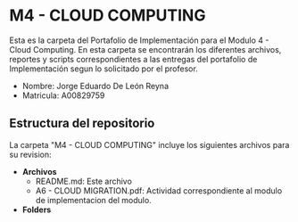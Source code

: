 # M4 - CLOUD COMPUTING
Esta es la carpeta del Portafolio de Implementación para el Modulo 4 - Cloud Computing. En esta carpeta se encontrarán los diferentes archivos, reportes y scripts correspondientes a las entregas del portafolio de Implementación segun lo solicitado por el profesor.

* Nombre: Jorge Eduardo De León Reyna
* Matricula: A00829759

## Estructura del repositorio
La carpeta "M4 - CLOUD COMPUTING" incluye los siguientes archivos para su revision:

* **Archivos**
  * README.md: Este archivo
  * A6 - CLOUD MIGRATION.pdf: Actividad correspondiente al modulo de implementacion del modulo.
* **Folders**
